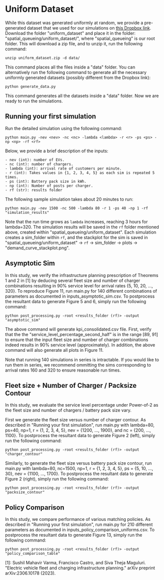# Uniform Dataset
While this dataset was generated uniformly at random, we provide a pre-generated dataset that we used for our simulations on [this Dropbox link](https://www.dropbox.com/scl/fo/137ug19aq72zxsqr3zh54/ABKw2E8-hdDSjoqj7iU0cSM?rlkey=lxbtdw5a0uko44zd92m04y31z&st=jjbzieyc&dl=0). Download the folder "uniform_dataset" and place it in the folder: "spatial_queueing/uniform_dataset/", where "spatial_queueing" is our root folder. This will download a zip file, and to unzip it, run the following command:
```
unzip uniform_dataset.zip -d data/
```
This command places all the files inside a "data" folder. You can alternatively run the following command to generate all the necessary uniformly generated datasets (possibly different from the Dropbox link):
```
python generate_data.py
```
This command generates all the datasets inside a "data" folder. Now we are ready to run the simulations.

## Running your first simulation
Run the detailed simulation using the following command:
```
python main.py -nev <nev> -nc <nc> -lambda <lambda> -r <r> -ps <ps> -np <np> -rf <rf>
```
Below, we provide a brief description of the inputs:
```
- nev (int): number of EVs.
- nc (int): number of chargers.
- lambda (int): arrival rate of customers per minute.
- r (int): Takes values in {1, 2, 3, 4, 5} as each sim is repeated 5 times.
- ps (int): Battery pack size in kWh.
- np (int): Number of posts per charger.
- rf (str): results folder
```

The following sample simulation takes about 20 minutes to run:
```
python main.py -nev 1500 -nc 500 -lambda 80 -r 1 -ps 40 -np 1 -rf "simulation_results"
```
Note that the run time grows as `lambda` increases, reaching 3 hours for lambda=320. The simulation results will be saved in the `rf` folder mentioned above, created within "spatial_queueing/uniform_dataset". Each simulation creates a sim_folder within `rf`, and the stackplot for the sim is saved in "spatial_queueing/uniform_dataset" -> `rf` -> sim_folder -> plots -> "demand_curve_stackplot.png".

## Asymptotic Sim
In this study, we verify the infrastructure planning prescription of Theorems 1 and 2 in [1] by deducing several fleet size and number of charger combinations resulting in 90% service level for arrival rates {5, 10, 20, ..., 320}. To reproduce Figure 11, run main.py for 140 different combinations of parameters as documented in inputs_asymptotic_sim.csv. To postprocess the resultant data to generate Figure 5 and 6, simply run the following command:
```
python post_processing.py -root <results_folder (rf)> -output "asymptotic_sim"
```
The above command will generate kpi_consolidated.csv file. First, verify that the the "service_level_percentage_second_half" is in the range [89, 91] to ensure that the input fleet size and number of charger combinations indeed results in 90% service level (approximately). In addition, the above command will also generate all plots in Figure 11.

Note that running 140 simulations in series is intractable. If you would like to run them in series, we recommend ommitting the sims corresponding to arrival rates 160 and 320 to ensure reasonable run times.

## Fleet size + Number of Charger / Packsize Contour
In this study, we evaluate the service level percentage under Power-of-2 as the fleet size and number of chargers / battery pack size vary. 

First we generate the fleet size versus number of charger contour. As described in "Running your first simulation", run main.py with lambda=80, ps=40, np=1, r = {1, 2, 3, 4, 5}, nev = {1200, ..., 1900}, and nc = {200, ..., 1100}. To postprocess the resultant data to generate Figure 2 (left), simply run the following command:
```
python post_processing.py -root <results_folder (rf)> -output "charger_contour"
```

Similarly, to generate the fleet size versus battery pack size contour, run main.py with lambda=80, nc=1500, np=1, r = {1, 2, 3, 4, 5}, ps = {5, 10, ..., 30}, nev = {1100, ..., 1700}. To postprocess the resultant data to generate Figure 2 (right), simply run the following command:
```
python post_processing.py -root <results_folder (rf)> -output "packsize_contour"
```

## Policy Comparison
In this study, we compare performance of various matching policies. As described in "Running your first simulation", run main.py for 210 different parameters as documented in inputs_policy_comparison_uniforms.csv. To postprocess the resultant data to generate Figure 13, simply run the following command:
```
python post_processing.py -root <results_folder (rf)> -output "policy_comparison_table"
```



[1]: Sushil Mahavir Varma, Francisco Castro, and Siva Theja Maguluri. "Electric vehicle fleet and charging infrastructure planning." arXiv preprint arXiv:2306.10178 (2023).
